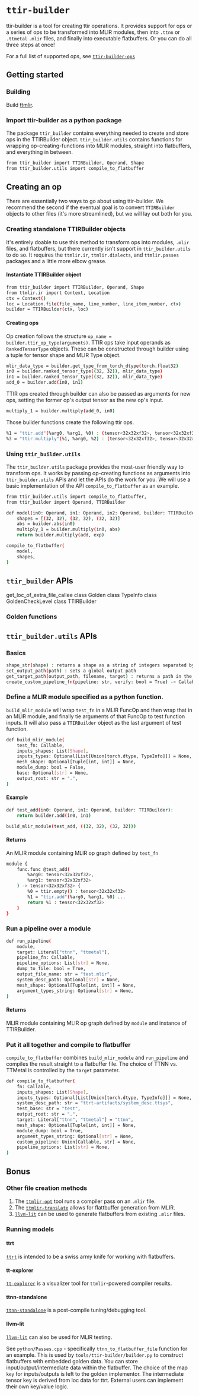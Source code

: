 # `ttir-builder`

ttir-builder is a tool for creating ttir operations. It provides support for ops or a series of ops to be transformed into MLIR modules, then into `.ttnn` or `.ttmetal` `.mlir` files, and finally into executable flatbuffers. Or you can do all three steps at once!

For a full list of supported ops, see [`ttir-builder-ops`](./ttir-builder-ops.md)

## Getting started

### Building
Build [ttmlir](./build.md).

### Import ttir-builder as a python package
The package `ttir_builder` contains everything needed to create and store ops in the TTIRBuilder object. `ttir_builder.utils` contains functions for wrapping op-creating-functions into MLIR modules, straight into flatbuffers, and everything in between.
```bash
from ttir_builder import TTIRBuilder, Operand, Shape
from ttir_builder.utils import compile_to_flatbuffer
```

## Creating an op
There are essentially two ways to go about using ttir-builder. We recommend the second if the eventual goal is to convert `TTIRBuilder` objects to other files  (it's more streamlined), but we will lay out both for you.

### Creating standalone TTIRBuilder objects
It's entirely doable to use this method to transform ops into modules, `.mlir` files, and flatbuffers, but there currently isn't support in `ttir_builder.utils` to do so. It requires the `ttmlir.ir`, `ttmlir.dialects`, and `ttmlir.passes` packages and a little more elbow grease.

#### Instantiate TTIRBuilder object
```bash
from ttir_builder import TTIRBuilder, Operand, Shape
from ttmlir.ir import Context, Location
ctx = Context()
loc = Location.file(file_name, line_number, line_item_number, ctx)
builder = TTIRBuilder(ctx, loc)
```

#### Creating ops
Op creation follows the structure `op_name = builder.ttir_op_type(arguments)`. TTIR ops take input operands as `RankedTensorType` objects. These can be constructed through builder using a tuple for tensor shape and MLIR Type object.
```bash
mlir_data_type = builder.get_type_from_torch_dtype(torch.float32)
in0 = builder.ranked_tensor_type((32, 32)), mlir_data_type)
in1 = builder.ranked_tensor_type((32, 32)), mlir_data_type)
add_0 = builder.add(in0, in1)
```

TTIR ops created through builder can also be passed as arguments for new ops, setting the former op's output tensor as the new op's input.
```bash
multiply_1 = builder.multiply(add_0, in0)
```

Those builder functions create the following ttir ops.
```bash
%1 = "ttir.add"(%arg0, %arg1, %0) : (tensor<32x32xf32>, tensor<32x32xf32>, tensor<32x32xf32>) -> tensor<32x32xf32>
%3 = "ttir.multiply"(%1, %arg0, %2) : (tensor<32x32xf32>, tensor<32x32xf32>, tensor<32x32xf32>) -> tensor<32x32xf32>
```

### Using `ttir_builder.utils`
The `ttir_builder.utils` package provides the most-user friendly way to transform ops. It works by passing op-creating functions as arguments into `ttir_builder.utils` APIs and let the APIs do the work for you. We will use a basic implementation of the API `compile_to_flatbuffer` as an example.
```bash
from ttir_builder.utils import compile_to_flatbuffer,
from ttir_builder import Operand, TTIRBuilder

def model(in0: Operand, in1: Operand, in2: Operand, builder: TTIRBuilder):
    shapes = [(32, 32), (32, 32), (32, 32)]
    abs = builder.abs(in0)
    multiply_1 = builder.multiply(in0, abs)
    return builder.multiply(add, exp)

compile_to_flatbuffer(
    model,
    shapes,
)
```

## `ttir_builder` APIs
get_loc_of_extra_file_callee
class Golden
class TypeInfo
class GoldenCheckLevel
class TTIRBuilder

### Golden functions



## `ttir_builder.utils` APIs

### Basics
```bash
shape_str(shape) : returns a shape as a string of integers separated by "x"
set_output_path(path) : sets a global output path
get_target_path(output_path, filename, target) : returns a path in the form of "output_path/target/filename"
create_custom_pipeline_fn(pipeline: str, verify: bool = True) -> Callable : returns a function to serve as a pipeline to be run over a module, can replace `ttir_to_ttnn_backend_pipeline` and `ttir_to_ttmetal_backend_pipeline`
```

### Define a MLIR module specified as a python function.
`build_mlir_module` will wrap `test_fn` in a MLIR FuncOp and then wrap that in an MLIR module, and finally tie arguments of that FuncOp to test function inputs. It will also pass a `TTIRBuilder` object as the last argument of test function.
```bash
def build_mlir_module(
    test_fn: Callable,
    inputs_shapes: List[Shape],
    inputs_types: Optional[List[Union[torch.dtype, TypeInfo]]] = None,
    mesh_shape: Optional[Tuple[int, int]] = None,
    module_dump: bool = False,
    base: Optional[str] = None,
    output_root: str = ".",
)
```

#### Example
```bash
def test_add(in0: Operand, in1: Operand, builder: TTIRBuilder):
    return builder.add(in0, in1)

build_mlir_module(test_add, ((32, 32), (32, 32)))
```

#### Returns
An MLIR module containing MLIR op graph defined by `test_fn`

```bash
module {
    func.func @test_add(
        %arg0: tensor<32x32xf32>,
        %arg1: tensor<32x32xf32>
    ) -> tensor<32x32xf32> {
        %0 = ttir.empty() : tensor<32x32xf32>
        %1 = "ttir.add"(%arg0, %arg1, %0) ...
        return %1 : tensor<32x32xf32>
    }
}
```

### Run a pipeline over a module
```bash
def run_pipeline(
    module,
    target: Literal["ttnn", "ttmetal"],
    pipeline_fn: Callable,
    pipeline_options: List[str] = None,
    dump_to_file: bool = True,
    output_file_name: str = "test.mlir",
    system_desc_path: Optional[str] = None,
    mesh_shape: Optional[Tuple[int, int]] = None,
    argument_types_string: Optional[str] = None,
)
```

#### Returns
MLIR module containing MLIR op graph defined by `module` and instance of TTIRBuilder.

### Put it all together and compile to flatbuffer
`compile_to_flatbuffer` combines `build_mlir_module` and `run_pipeline` and compiles the result straight to a flatbuffer file. The choice of TTNN vs. TTMetal is controlled by the `target` parameter.

```bash
def compile_to_flatbuffer(
    fn: Callable,
    inputs_shapes: List[Shape],
    inputs_types: Optional[List[Union[torch.dtype, TypeInfo]]] = None,
    system_desc_path: str = "ttrt-artifacts/system_desc.ttsys",
    test_base: str = "test",
    output_root: str = ".",
    target: Literal["ttnn", "ttmetal"] = "ttnn",
    mesh_shape: Optional[Tuple[int, int]] = None,
    module_dump: bool = True,
    argument_types_string: Optional[str] = None,
    custom_pipeline: Union[Callable, str] = None,
    pipeline_options: List[str] = None,
)
```

## Bonus

### Other file creation methods
1. The [`ttmlir-opt`](./ttmlir-opt.md) tool runs a compiler pass on an `.mlir` file.
2. The [`ttmlir-translate`](./ttmlir-translate.md) allows for flattbuffer generation from MLIR.
3. [`llvm-lit`](
https://github.com/tenstorrent/tt-mlir/blob/2064844f8140de7d38ba55f8acac107a016f32ab/docs/src/ttrt.md#generate-flatbuffer-files-using-llvm-lit) can be used to generate flatbuffers from existing `.mlir` files.

### Running models

#### ttrt
[`ttrt`](./ttrt.md) is intended to be a swiss army knife for working with flatbuffers.

#### tt-explorer
[`tt-explorer`](./tt-explorer.md) is a visualizer tool for `ttmlir`-powered compiler results.

#### ttnn-standalone
[`ttnn-standalone`](./ttnn-standalone.md) is a post-compile tuning/debugging tool.

#### llvm-lit
[`llvm-lit`](./lit-testing.md) can also be used for MLIR testing.



See `python/Passes.cpp` - specifically `ttnn_to_flatbuffer_file` function for an example. This is used by `tools/ttir-builder/builder.py` to construct flatbuffers with embedded golden data. You can store input/output/intermediate data within the flatbuffer. The choice of the map `key` for inputs/outputs is left to the golden implementor. The intermediate tensor key is derived from loc data for ttrt. External users can implement their own key/value logic.

